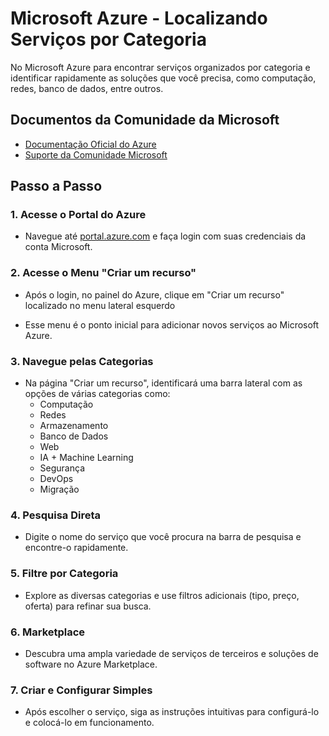 # Microsoft Azure - Localizando Serviços por Categoria

No Microsoft Azure para encontrar serviços organizados por categoria e identificar rapidamente as soluções que você precisa, como computação, redes, banco de dados, entre outros.

## Documentos da Comunidade da Microsoft

- [Documentação Oficial do Azure](https://docs.microsoft.com/azure)
- [Suporte da Comunidade Microsoft](https://docs.microsoft.com/answers/)

## Passo a Passo

### 1. Acesse o Portal do Azure
- Navegue até [portal.azure.com](https://portal.azure.com) e faça login com suas credenciais da conta Microsoft.

### 2. Acesse o Menu "Criar um recurso"
- Após o login, no painel do Azure, clique em "Criar um recurso" localizado no menu lateral esquerdo

- Esse menu é o ponto inicial para adicionar novos serviços ao Microsoft Azure.

### 3. Navegue pelas Categorias
- Na página "Criar um recurso", identificará uma barra lateral com as opções de várias categorias como:
  - Computação
  - Redes
  - Armazenamento
  - Banco de Dados
  - Web
  - IA + Machine Learning
  - Segurança
  - DevOps
  - Migração

### 4. Pesquisa Direta
- Digite o nome do serviço que você procura na barra de pesquisa e encontre-o rapidamente.

### 5. Filtre por Categoria
- Explore as diversas categorias e use filtros adicionais (tipo, preço, oferta) para refinar sua busca.

### 6. Marketplace
- Descubra uma ampla variedade de serviços de terceiros e soluções de software no Azure Marketplace.

### 7. Criar e Configurar Simples
- Após escolher o serviço, siga as instruções intuitivas para configurá-lo e colocá-lo em funcionamento.


